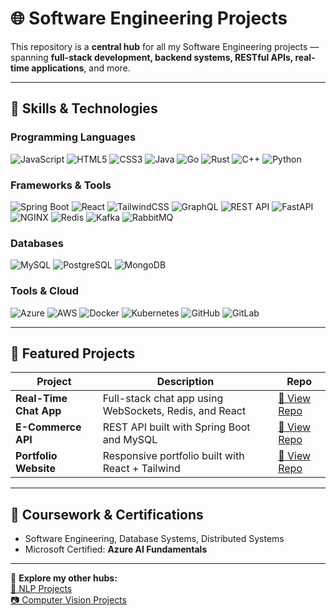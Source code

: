 # 🌐 Software Engineering Projects

This repository is a **central hub** for all my Software Engineering projects — spanning **full-stack development, backend systems, RESTful APIs, real-time applications**, and more.

---

## 🚀 Skills & Technologies

### **Programming Languages**
![JavaScript](https://img.shields.io/badge/JavaScript-F7DF1E?style=flat&logo=javascript&logoColor=black)
![HTML5](https://img.shields.io/badge/HTML5-E34F26?style=flat&logo=html5&logoColor=white)
![CSS3](https://img.shields.io/badge/CSS3-1572B6?style=flat&logo=css3&logoColor=white)
![Java](https://img.shields.io/badge/Java-007396?style=flat&logo=java&logoColor=white)
![Go](https://img.shields.io/badge/Go-00ADD8?style=flat&logo=go&logoColor=white)
![Rust](https://img.shields.io/badge/Rust-000000?style=flat&logo=rust&logoColor=white)
![C++](https://img.shields.io/badge/C++-00599C?style=flat&logo=cplusplus&logoColor=white)
![Python](https://img.shields.io/badge/Python-3776AB?style=flat&logo=python&logoColor=white)

### **Frameworks & Tools**
![Spring Boot](https://img.shields.io/badge/Spring%20Boot-6DB33F?style=flat&logo=springboot&logoColor=white)
![React](https://img.shields.io/badge/React-61DAFB?style=flat&logo=react&logoColor=black)
![TailwindCSS](https://img.shields.io/badge/TailwindCSS-38B2AC?style=flat&logo=tailwindcss&logoColor=white)
![GraphQL](https://img.shields.io/badge/GraphQL-E10098?style=flat&logo=graphql&logoColor=white)
![REST API](https://img.shields.io/badge/REST%20API-02569B?style=flat&logo=rest&logoColor=white)
![FastAPI](https://img.shields.io/badge/FastAPI-009688?style=flat&logo=fastapi&logoColor=white)
![NGINX](https://img.shields.io/badge/NGINX-009639?style=flat&logo=nginx&logoColor=white)
![Redis](https://img.shields.io/badge/Redis-DC382D?style=flat&logo=redis&logoColor=white)
![Kafka](https://img.shields.io/badge/Kafka-231F20?style=flat&logo=apachekafka&logoColor=white)
![RabbitMQ](https://img.shields.io/badge/RabbitMQ-FF6600?style=flat&logo=rabbitmq&logoColor=white)

### **Databases**
![MySQL](https://img.shields.io/badge/MySQL-4479A1?style=flat&logo=mysql&logoColor=white)
![PostgreSQL](https://img.shields.io/badge/PostgreSQL-4169E1?style=flat&logo=postgresql&logoColor=white)
![MongoDB](https://img.shields.io/badge/MongoDB-47A248?style=flat&logo=mongodb&logoColor=white)

### **Tools & Cloud**
![Azure](https://img.shields.io/badge/Azure-0078D4?style=flat&logo=microsoftazure&logoColor=white)
![AWS](https://img.shields.io/badge/AWS-232F3E?style=flat&logo=amazonaws&logoColor=white)
![Docker](https://img.shields.io/badge/Docker-2496ED?style=flat&logo=docker&logoColor=white)
![Kubernetes](https://img.shields.io/badge/Kubernetes-326CE5?style=flat&logo=kubernetes&logoColor=white)
![GitHub](https://img.shields.io/badge/GitHub-181717?style=flat&logo=github&logoColor=white)
![GitLab](https://img.shields.io/badge/GitLab-FC6D26?style=flat&logo=gitlab&logoColor=white)

---

## 📂 Featured Projects

| Project | Description | Repo |
|---------|-------------|------|
| **Real-Time Chat App** | Full-stack chat app using WebSockets, Redis, and React | [🔗 View Repo](https://github.com/YourUsername/chat-app) |
| **E-Commerce API** | REST API built with Spring Boot and MySQL | [🔗 View Repo](https://github.com/YourUsername/ecommerce-api) |
| **Portfolio Website** | Responsive portfolio built with React + Tailwind | [🔗 View Repo](https://github.com/YourUsername/portfolio) |

---

## 📜 Coursework & Certifications
- Software Engineering, Database Systems, Distributed Systems  
- Microsoft Certified: **Azure AI Fundamentals**

---
🔗 **Explore my other hubs:**  
[🧠 NLP Projects](https://github.com/YourUsername/nlp-hub)  
[📷 Computer Vision Projects](https://github.com/YourUsername/cv-hub)

